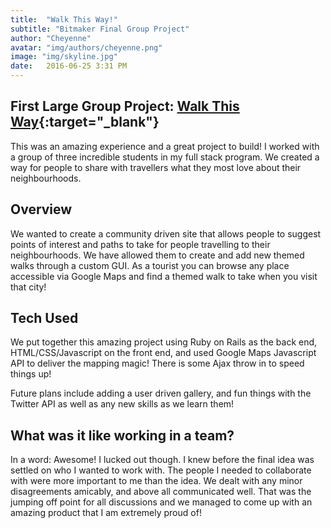 ```yaml
---
title:  "Walk This Way!"
subtitle: "Bitmaker Final Group Project"
author: "Cheyenne"
avatar: "img/authors/cheyenne.png"
image: "img/skyline.jpg"
date:   2016-06-25 3:31 PM
---
```


## First Large Group Project: [Walk This Way](http://walkthisway-vtcm.herokuapp.com){:target="_blank"}

This was an amazing experience and a great project to build! I worked with a group of three incredible students in my full stack program. We created a way for people to share with travellers what they most love about their neighbourhoods.

## Overview

We wanted to create a community driven site that allows people to suggest points of interest and paths to take for people travelling to their neighbourhoods. We have allowed them to create and add new themed walks through a custom GUI. As a tourist you can browse any place accessible via Google Maps and find a themed walk to take when you visit that city!

## Tech Used

We put together this amazing project using Ruby on Rails as the back end, HTML/CSS/Javascript on the front end, and used Google Maps Javascript API to deliver the mapping magic! There is some Ajax throw in to speed things up!

Future plans include adding a user driven gallery, and fun things with the Twitter API as well as any new skills as we learn them!

## What was it like working in a team?

In a word: Awesome! I lucked out though. I knew before the final idea was settled on who I wanted to work with. The people I needed to collaborate with were more important to me than the idea. We dealt with any minor disagreements amicably, and above all communicated well. That was the jumping off point for all discussions and we managed to come up with an amazing product that I am extremely proud of!
